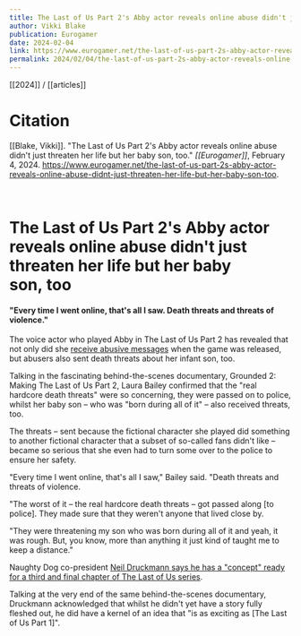 ```yaml
---
title: The Last of Us Part 2's Abby actor reveals online abuse didn't just threaten her life but her baby son, too
author: Vikki Blake
publication: Eurogamer
date: 2024-02-04
link: https://www.eurogamer.net/the-last-of-us-part-2s-abby-actor-reveals-online-abuse-didnt-just-threaten-her-life-but-her-baby-son-too
permalink: 2024/02/04/the-last-of-us-part-2s-abby-actor-reveals-online-abuse-didnt-just-threaten-her-life-but-her-baby-son-too
---
```


[[2024]] / [[articles]]

# Citation

[[Blake, Vikki]]. "The Last of Us Part 2's Abby actor reveals online abuse didn't just threaten her life but her baby son, too." *[[Eurogamer]]*, February 4, 2024. <https://www.eurogamer.net/the-last-of-us-part-2s-abby-actor-reveals-online-abuse-didnt-just-threaten-her-life-but-her-baby-son-too>.

<br>

# The Last of Us Part 2's Abby actor reveals online abuse didn't just threaten her life but her baby son, too

#### "Every time I went online, that's all I saw. Death threats and threats of violence."

The voice actor who played Abby in The Last of Us Part 2 has revealed that not only did she [receive abusive messages](https://www.eurogamer.net/naughty-dog-condemns-harassment-as-the-last-of-us-2-developers-face-death-threats) when the game was released, but abusers also sent death threats about her infant son, too.

Talking in the fascinating behind-the-scenes documentary, Grounded 2: Making The Last of Us Part 2, Laura Bailey confirmed that the "real hardcore death threats" were so concerning, they were passed on to police, whilst her baby son – who was "born during all of it" – also received threats, too.

The threats – sent because the fictional character she played did something to another fictional character that a subset of so-called fans didn't like – became so serious that she even had to turn some over to the police to ensure her safety.

"Every time I went online, that's all I saw," Bailey said. "Death threats and threats of violence.

"The worst of it – the real hardcore death threats – got passed along [to police]. They made sure that they weren't anyone that lived close by.

"They were threatening my son who was born during all of it and yeah, it was rough. But, you know, more than anything it just kind of taught me to keep a distance."

Naughty Dog co-president [Neil Druckmann says he has a "concept" ready for a third and final chapter of The Last of Us series](https://www.eurogamer.net/the-last-of-us-part-3-could-be-one-more-chapter-to-this-story-says-co-creator-druckmann).

Talking at the very end of the same behind-the-scenes documentary, Druckmann acknowledged that whilst he didn't yet have a story fully fleshed out, he did have a kernel of an idea that "is as exciting as [The Last of Us Part 1]".